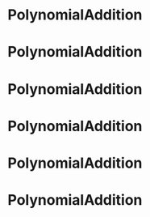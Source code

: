 # PolynomialAddition
# PolynomialAddition
# PolynomialAddition
# PolynomialAddition
# PolynomialAddition
# PolynomialAddition
